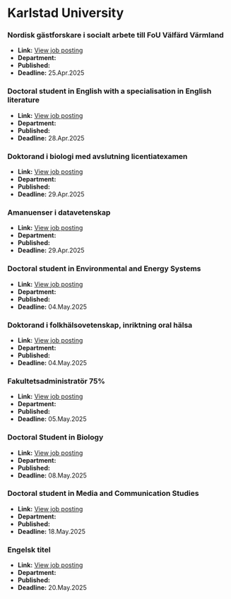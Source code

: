 # Karlstad University

### Nordisk gästforskare i socialt arbete till FoU Välfärd Värmland
- **Link:** [View job posting](https://kau.varbi.com/en/what:job/jobID:801169/iframeEmbedded:0/where:4)
- **Department:** 
- **Published:** 
- **Deadline:** 25.Apr.2025

### Doctoral student in English with a specialisation in English literature
- **Link:** [View job posting](https://kau.varbi.com/en/what:job/jobID:795758/iframeEmbedded:0/where:4)
- **Department:** 
- **Published:** 
- **Deadline:** 28.Apr.2025

### Doktorand i biologi med avslutning licentiatexamen
- **Link:** [View job posting](https://kau.varbi.com/en/what:job/jobID:804400/iframeEmbedded:0/where:4)
- **Department:** 
- **Published:** 
- **Deadline:** 29.Apr.2025

### Amanuenser i datavetenskap
- **Link:** [View job posting](https://kau.varbi.com/en/what:job/jobID:811114/iframeEmbedded:0/where:4)
- **Department:** 
- **Published:** 
- **Deadline:** 29.Apr.2025

### Doctoral student in Environmental and Energy Systems
- **Link:** [View job posting](https://kau.varbi.com/en/what:job/jobID:793079/iframeEmbedded:0/where:4)
- **Department:** 
- **Published:** 
- **Deadline:** 04.May.2025

### Doktorand i folkhälsovetenskap, inriktning oral hälsa
- **Link:** [View job posting](https://kau.varbi.com/en/what:job/jobID:799415/iframeEmbedded:0/where:4)
- **Department:** 
- **Published:** 
- **Deadline:** 04.May.2025

### Fakultetsadministratör 75%
- **Link:** [View job posting](https://kau.varbi.com/en/what:job/jobID:817989/iframeEmbedded:0/where:4)
- **Department:** 
- **Published:** 
- **Deadline:** 05.May.2025

### Doctoral Student in Biology
- **Link:** [View job posting](https://kau.varbi.com/en/what:job/jobID:812910/iframeEmbedded:0/where:4)
- **Department:** 
- **Published:** 
- **Deadline:** 08.May.2025

### Doctoral student in Media and Communication Studies
- **Link:** [View job posting](https://kau.varbi.com/en/what:job/jobID:806004/iframeEmbedded:0/where:4)
- **Department:** 
- **Published:** 
- **Deadline:** 18.May.2025

### Engelsk titel
- **Link:** [View job posting](https://kau.varbi.com/en/what:job/jobID:808988/iframeEmbedded:0/where:4)
- **Department:** 
- **Published:** 
- **Deadline:** 20.May.2025

